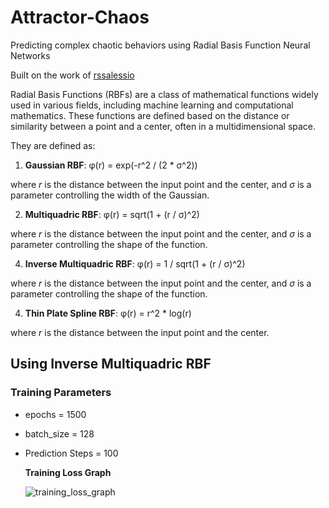# Attractor-Chaos
Predicting complex chaotic behaviors using Radial Basis Function Neural Networks 

Built on the work of [rssalessio](https://github.com/rssalessio/PytorchRBFLayer)


Radial Basis Functions (RBFs) are a class of mathematical functions widely used in various fields, including machine learning and computational mathematics. These functions are defined based on the distance or similarity between a point and a center, often in a multidimensional space.

They are defined as:

1. **Gaussian RBF**:
φ(r) = exp(-r^2 / (2 * σ^2))

where *r* is the distance between the input point and the center, and *σ* is a parameter controlling the width of the Gaussian.

2. **Multiquadric RBF**:
φ(r) = sqrt(1 + (r / σ)^2)

where *r* is the distance between the input point and the center, and *σ* is a parameter controlling the shape of the function.

4. **Inverse Multiquadric RBF**:
φ(r) = 1 / sqrt(1 + (r / σ)^2)

where *r* is the distance between the input point and the center, and *σ* is a parameter controlling the shape of the function.

4. **Thin Plate Spline RBF**:
φ(r) = r^2 * log(r)

where *r* is the distance between the input point and the center.


## Using Inverse Multiquadric RBF
### Training Parameters
- epochs = 1500
- batch_size = 128
- Prediction Steps = 100

  **Training Loss Graph**

  ![training_loss_graph](https://github.com/chungimungi/Attractor-Chaos/assets/90822297/1215fbf4-a076-49df-b818-47fbb8e09f30)

